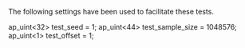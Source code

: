 The following settings have been used to facilitate these tests.
    
  ap_uint<32> test_seed = 1;
	ap_uint<44> test_sample_size = 1048576;
	ap_uint<1> test_offset = 1;
